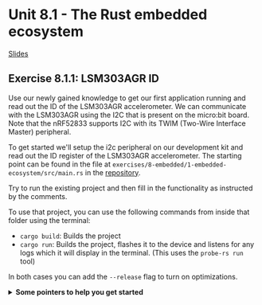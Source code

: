# Unit 8.1 - The Rust embedded ecosystem

<a href="/slides/8_1-embedded-ecosystem/" target="_blank">Slides</a>

## Exercise 8.1.1: LSM303AGR ID
Use our newly gained knowledge to get our first application running and read out the ID of the LSM303AGR accelerometer.
We can communicate with the LSM303AGR using the I2C that is present on the micro:bit board. Note that the nRF52833 supports I2C with its TWIM (Two-Wire Interface Master) peripheral.

To get started we'll setup the i2c peripheral on our development kit and read out the ID register of the LSM303AGR accelerometer.
The starting point can be found in the file at `exercises/8-embedded/1-embedded-ecosystem/src/main.rs` in the [repository](https://github.com/tweedegolf/rust-training).

Try to run the existing project and then fill in the functionality as instructed by the comments.

To use that project, you can use the following commands from inside that folder using the terminal:
- `cargo build`: Builds the project
- `cargo run`: Builds the project, flashes it to the device and listens for any logs which it will display in the terminal. (This uses the `probe-rs run` tool)

In both cases you can add the `--release` flag to turn on optimizations.

<details>
    <summary><b>Some pointers to help you get started</b></summary>

- You can find the documentation on the HAL here on [docs.rs](https://docs.rs/embassy-nrf/latest/embassy_nrf/twim/struct.Twim.html). This website aggregates documentation on virtually every crate published on <https://crates.io>.
- To find out how to configure I2C for the nRF52833: [embassy-nrf TWIM demo example](https://github.com/embassy-rs/embassy/blob/main/examples/nrf52840/src/bin/twim.rs).
- You can find the LSM303AGR data sheet here: <https://www.st.com/resource/en/datasheet/lsm303agr.pdf>. You can find the accelerometer device ID in the `WHO_AM_I_A` register, at register address `0x0F`. You'll need `0x19` to address the accelerometer itself.
- Use the [`Twim::blocking_write_then_read`](https://docs.embassy.dev/embassy-nrf/git/nrf52833/twim/struct.Twim.html#method.blocking_write_read) method to first write the device address, then write the register address, and then read its contents into a buffer.
</details>
